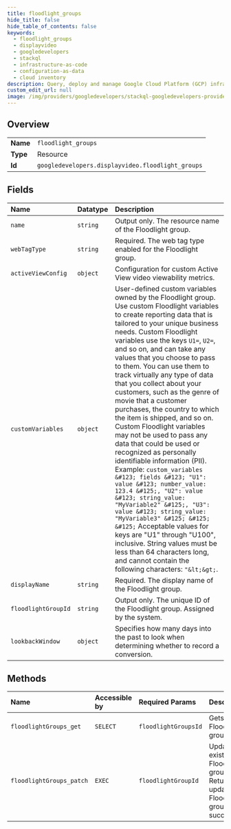 ```yaml
---
title: floodlight_groups
hide_title: false
hide_table_of_contents: false
keywords:
  - floodlight_groups
  - displayvideo
  - googledevelopers    
  - stackql
  - infrastructure-as-code
  - configuration-as-data
  - cloud inventory
description: Query, deploy and manage Google Cloud Platform (GCP) infrastructure and resources using SQL
custom_edit_url: null
image: /img/providers/googledevelopers/stackql-googledevelopers-provider-featured-image.png
---
```

  
    

## Overview
<table><tbody>
<tr><td><b>Name</b></td><td><code>floodlight_groups</code></td></tr>
<tr><td><b>Type</b></td><td>Resource</td></tr>
<tr><td><b>Id</b></td><td><code>googledevelopers.displayvideo.floodlight_groups</code></td></tr>
</tbody></table>

## Fields
| Name | Datatype | Description |
|:-----|:---------|:------------|
| `name` | `string` | Output only. The resource name of the Floodlight group. |
| `webTagType` | `string` | Required. The web tag type enabled for the Floodlight group. |
| `activeViewConfig` | `object` | Configuration for custom Active View video viewability metrics. |
| `customVariables` | `object` | User-defined custom variables owned by the Floodlight group. Use custom Floodlight variables to create reporting data that is tailored to your unique business needs. Custom Floodlight variables use the keys `U1=`, `U2=`, and so on, and can take any values that you choose to pass to them. You can use them to track virtually any type of data that you collect about your customers, such as the genre of movie that a customer purchases, the country to which the item is shipped, and so on. Custom Floodlight variables may not be used to pass any data that could be used or recognized as personally identifiable information (PII). Example: `custom_variables &#123; fields &#123; "U1": value &#123; number_value: 123.4 &#125;, "U2": value &#123; string_value: "MyVariable2" &#125;, "U3": value &#123; string_value: "MyVariable3" &#125; &#125; &#125;` Acceptable values for keys are "U1" through "U100", inclusive. String values must be less than 64 characters long, and cannot contain the following characters: `"&lt;&gt;`. |
| `displayName` | `string` | Required. The display name of the Floodlight group. |
| `floodlightGroupId` | `string` | Output only. The unique ID of the Floodlight group. Assigned by the system. |
| `lookbackWindow` | `object` | Specifies how many days into the past to look when determining whether to record a conversion. |
## Methods
| Name | Accessible by | Required Params | Description |
|:-----|:--------------|:----------------|:------------|
| `floodlightGroups_get` | `SELECT` | `floodlightGroupsId` | Gets a Floodlight group. |
| `floodlightGroups_patch` | `EXEC` | `floodlightGroupId` | Updates an existing Floodlight group. Returns the updated Floodlight group if successful. |
